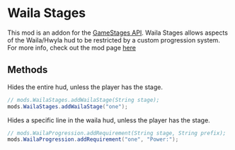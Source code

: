 # Waila Stages

This mod is an addon for the [GameStages API](https://minecraft.curseforge.com/projects/game-stages). Waila Stages allows aspects of the Waila/Hwyla hud to be restricted by a custom progression system. For more info, check out the mod page [here](https://minecraft.curseforge.com/projects/waila-stages)

## Methods

Hides the entire hud, unless the player has the stage.

```java
// mods.WailaStages.addWailaStage(String stage);
mods.WailaStages.addWailaStage("one");
```

Hides a specific line in the waila hud, unless the player has the stage.

```java
// mods.WailaProgression.addRequirement(String stage, String prefix); 
mods.WailaProgression.addRequirement("one", "Power:"); 
```
